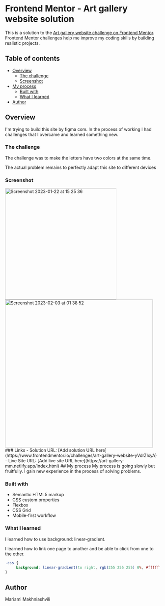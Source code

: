 # Frontend Mentor - Art gallery website solution

This is a solution to the [Art gallery website challenge on Frontend Mentor](https://www.frontendmentor.io/challenges/art-gallery-website-yVdrZlxyA). Frontend Mentor challenges help me improve my coding skills by building realistic projects. 

## Table of contents

- [Overview](#overview)
  - [The challenge](#the-challenge)
  - [Screenshot](#screenshot)
- [My process](#my-process)
  - [Built with](#built-with)
  - [What I learned](#what-i-learned)
- [Author](#author)
## Overview
  I'm trying to build this site by figma com. In the process of working I had challenges that I overcame and learned something new.
### The challenge
 The challenge was to make the letters have two colors at the same time.

  The actual problem remains to perfectly adapt this site to different devices

### Screenshot

   <img width="362" alt="Screenshot 2023-01-22 at 15 25 36" src="https://user-images.githubusercontent.com/117212859/213920915-5dafa739-213c-44e2-a00f-41564f8b8e57.png"/>

   <img width="481" alt="Screenshot 2023-02-03 at 01 38 52" src="https://user-images.githubusercontent.com/117212859/216482899-1d5c5c88-b1e7-4e54-93ae-7e8256f2bde0.png">
### Links
- Solution URL: [Add solution URL here](https://www.frontendmentor.io/challenges/art-gallery-website-yVdrZlxyA)
- Live Site URL: [Add live site URL here](https://art-gallery-mm.netlify.app/index.html)
## My process
 My process is going slowly but fruitfully. I gain new experience in the process of solving problems.

### Built with

- Semantic HTML5 markup
- CSS custom properties
- Flexbox
- CSS Grid
- Mobile-first workflow

### What I learned

  I learned how to use background: linear-gradient.

  I learned how to link one page to another and be able to click from one to the other.

```css
.css {
     background: linear-gradient(to right, rgb(255 255 255) 0%, #ffffff 55%, rgba(0 0 0)5%);
}
```
## Author
Mariami Makhniashvili



